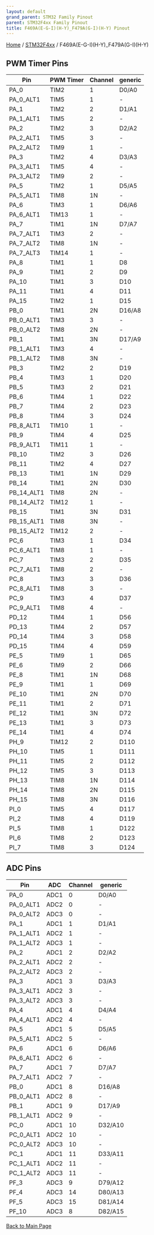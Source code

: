```yaml
---
layout: default
grand_parent: STM32 Family Pinout
parent: STM32F4xx Family Pinout
title: F469A(E-G-I)(H-Y)_F479A(G-I)(H-Y) Pinout
---
```


[Home](../../index.md) / [STM32F4xx](../index.md) / F469A(E-G-I)(H-Y)_F479A(G-I)(H-Y)

## PWM Timer Pins

| Pin | PWM Timer | Channel | generic |
| --- | --- | --- | --- |
| PA_0 | TIM2 | 1 | D0/A0 |
| PA_0_ALT1 | TIM5 | 1 | - |
| PA_1 | TIM2 | 2 | D1/A1 |
| PA_1_ALT1 | TIM5 | 2 | - |
| PA_2 | TIM2 | 3 | D2/A2 |
| PA_2_ALT1 | TIM5 | 3 | - |
| PA_2_ALT2 | TIM9 | 1 | - |
| PA_3 | TIM2 | 4 | D3/A3 |
| PA_3_ALT1 | TIM5 | 4 | - |
| PA_3_ALT2 | TIM9 | 2 | - |
| PA_5 | TIM2 | 1 | D5/A5 |
| PA_5_ALT1 | TIM8 | 1N | - |
| PA_6 | TIM3 | 1 | D6/A6 |
| PA_6_ALT1 | TIM13 | 1 | - |
| PA_7 | TIM1 | 1N | D7/A7 |
| PA_7_ALT1 | TIM3 | 2 | - |
| PA_7_ALT2 | TIM8 | 1N | - |
| PA_7_ALT3 | TIM14 | 1 | - |
| PA_8 | TIM1 | 1 | D8 |
| PA_9 | TIM1 | 2 | D9 |
| PA_10 | TIM1 | 3 | D10 |
| PA_11 | TIM1 | 4 | D11 |
| PA_15 | TIM2 | 1 | D15 |
| PB_0 | TIM1 | 2N | D16/A8 |
| PB_0_ALT1 | TIM3 | 3 | - |
| PB_0_ALT2 | TIM8 | 2N | - |
| PB_1 | TIM1 | 3N | D17/A9 |
| PB_1_ALT1 | TIM3 | 4 | - |
| PB_1_ALT2 | TIM8 | 3N | - |
| PB_3 | TIM2 | 2 | D19 |
| PB_4 | TIM3 | 1 | D20 |
| PB_5 | TIM3 | 2 | D21 |
| PB_6 | TIM4 | 1 | D22 |
| PB_7 | TIM4 | 2 | D23 |
| PB_8 | TIM4 | 3 | D24 |
| PB_8_ALT1 | TIM10 | 1 | - |
| PB_9 | TIM4 | 4 | D25 |
| PB_9_ALT1 | TIM11 | 1 | - |
| PB_10 | TIM2 | 3 | D26 |
| PB_11 | TIM2 | 4 | D27 |
| PB_13 | TIM1 | 1N | D29 |
| PB_14 | TIM1 | 2N | D30 |
| PB_14_ALT1 | TIM8 | 2N | - |
| PB_14_ALT2 | TIM12 | 1 | - |
| PB_15 | TIM1 | 3N | D31 |
| PB_15_ALT1 | TIM8 | 3N | - |
| PB_15_ALT2 | TIM12 | 2 | - |
| PC_6 | TIM3 | 1 | D34 |
| PC_6_ALT1 | TIM8 | 1 | - |
| PC_7 | TIM3 | 2 | D35 |
| PC_7_ALT1 | TIM8 | 2 | - |
| PC_8 | TIM3 | 3 | D36 |
| PC_8_ALT1 | TIM8 | 3 | - |
| PC_9 | TIM3 | 4 | D37 |
| PC_9_ALT1 | TIM8 | 4 | - |
| PD_12 | TIM4 | 1 | D56 |
| PD_13 | TIM4 | 2 | D57 |
| PD_14 | TIM4 | 3 | D58 |
| PD_15 | TIM4 | 4 | D59 |
| PE_5 | TIM9 | 1 | D65 |
| PE_6 | TIM9 | 2 | D66 |
| PE_8 | TIM1 | 1N | D68 |
| PE_9 | TIM1 | 1 | D69 |
| PE_10 | TIM1 | 2N | D70 |
| PE_11 | TIM1 | 2 | D71 |
| PE_12 | TIM1 | 3N | D72 |
| PE_13 | TIM1 | 3 | D73 |
| PE_14 | TIM1 | 4 | D74 |
| PH_9 | TIM12 | 2 | D110 |
| PH_10 | TIM5 | 1 | D111 |
| PH_11 | TIM5 | 2 | D112 |
| PH_12 | TIM5 | 3 | D113 |
| PH_13 | TIM8 | 1N | D114 |
| PH_14 | TIM8 | 2N | D115 |
| PH_15 | TIM8 | 3N | D116 |
| PI_0 | TIM5 | 4 | D117 |
| PI_2 | TIM8 | 4 | D119 |
| PI_5 | TIM8 | 1 | D122 |
| PI_6 | TIM8 | 2 | D123 |
| PI_7 | TIM8 | 3 | D124 |


## ADC Pins

| Pin | ADC | Channel | generic |
| --- | --- | --- | --- |
| PA_0 | ADC1 | 0 | D0/A0 |
| PA_0_ALT1 | ADC2 | 0 | - |
| PA_0_ALT2 | ADC3 | 0 | - |
| PA_1 | ADC1 | 1 | D1/A1 |
| PA_1_ALT1 | ADC2 | 1 | - |
| PA_1_ALT2 | ADC3 | 1 | - |
| PA_2 | ADC1 | 2 | D2/A2 |
| PA_2_ALT1 | ADC2 | 2 | - |
| PA_2_ALT2 | ADC3 | 2 | - |
| PA_3 | ADC1 | 3 | D3/A3 |
| PA_3_ALT1 | ADC2 | 3 | - |
| PA_3_ALT2 | ADC3 | 3 | - |
| PA_4 | ADC1 | 4 | D4/A4 |
| PA_4_ALT1 | ADC2 | 4 | - |
| PA_5 | ADC1 | 5 | D5/A5 |
| PA_5_ALT1 | ADC2 | 5 | - |
| PA_6 | ADC1 | 6 | D6/A6 |
| PA_6_ALT1 | ADC2 | 6 | - |
| PA_7 | ADC1 | 7 | D7/A7 |
| PA_7_ALT1 | ADC2 | 7 | - |
| PB_0 | ADC1 | 8 | D16/A8 |
| PB_0_ALT1 | ADC2 | 8 | - |
| PB_1 | ADC1 | 9 | D17/A9 |
| PB_1_ALT1 | ADC2 | 9 | - |
| PC_0 | ADC1 | 10 | D32/A10 |
| PC_0_ALT1 | ADC2 | 10 | - |
| PC_0_ALT2 | ADC3 | 10 | - |
| PC_1 | ADC1 | 11 | D33/A11 |
| PC_1_ALT1 | ADC2 | 11 | - |
| PC_1_ALT2 | ADC3 | 11 | - |
| PF_3 | ADC3 | 9 | D79/A12 |
| PF_4 | ADC3 | 14 | D80/A13 |
| PF_5 | ADC3 | 15 | D81/A14 |
| PF_10 | ADC3 | 8 | D82/A15 |


[Back to Main Page](../../index.md)